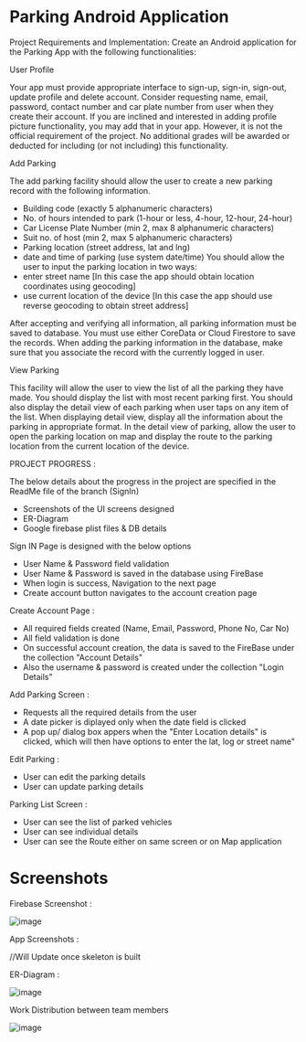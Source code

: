 # Parking Android Application

Project Requirements and Implementation:
Create an Android application for the Parking App with the following functionalities:

User Profile

Your app must provide appropriate interface to sign-up, sign-in, sign-out, update profile and delete account. Consider requesting name, email, password, contact number and car plate number from user when they create their account.
If you are inclined and interested in adding profile picture functionality, you may add that in your app. However, it is not the official requirement of the project. No additional grades will be awarded or deducted for including (or not including) this functionality.


Add Parking

The add parking facility should allow the user to create a new parking record with the following information.
- Building code (exactly 5 alphanumeric characters)
- No. of hours intended to park (1-hour or less, 4-hour, 12-hour, 24-hour)
- Car License Plate Number (min 2, max 8 alphanumeric characters)
- Suit no. of host (min 2, max 5 alphanumeric characters)
- Parking location (street address, lat and lng)
- date and time of parking (use system date/time)
You should allow the user to input the parking location in two ways:
- enter street name [In this case the app should obtain location coordinates using geocoding]
- use current location of the device [In this case the app should use reverse geocoding to obtain street address]

After accepting and verifying all information, all parking information must be saved to database. You must use either CoreData or Cloud Firestore to save the records. When adding the parking information in the database, make sure that you associate the record with the currently logged in user.


View Parking

This facility will allow the user to view the list of all the parking they have made. You should display the list with most recent parking first. You should also display the detail view of each parking when user taps on any item of the list. When displaying detail view, display all the information about the parking in appropriate format. In the detail view of parking, allow the user to open the parking location on map and display the route to the parking location from the current location of the device.



PROJECT PROGRESS :

The below details about the progress in the project are specified in the ReadMe file of the branch (SignIn)
- Screenshots of the UI screens designed
- ER-Diagram
- Google firebase plist files & DB details

Sign IN Page is designed with the below options

- User Name & Password field validation
- User Name & Password is saved in the database using FireBase
- When login is success, Navigation to the next page
- Create account button navigates to the account creation page

Create Account Page :

- All required fields created (Name, Email, Password, Phone No, Car No)
- All field validation is done
- On successful account creation, the data is saved to the FireBase under the collection "Account Details"
- Also the username & password is created under the collection "Login Details"

Add Parking Screen :

- Requests all the required details from the user
- A date picker is diplayed only when the date field is clicked
- A pop up/ dialog box appers when the "Enter Location details" is clicked, which will then have options to enter the lat, log or street name"

Edit Parking :
- User can edit the parking details
- User can update parking details

Parking List Screen :
- User can see the list of parked vehicles
- User can see individual details
- User can see the Route either on same screen or on Map application

# Screenshots

Firebase Screenshot :

![image](https://user-images.githubusercontent.com/80915452/119736632-a4dbab00-be9b-11eb-9b58-6dc6fd97b022.png)


App Screenshots :

//Will Update once skeleton is built

ER-Diagram :

![image](https://user-images.githubusercontent.com/84138047/119696282-a6da4580-be6c-11eb-8288-150ea1b1f0a4.png)


Work Distribution between team members

![image](https://user-images.githubusercontent.com/80915452/119735675-524dbf00-be9a-11eb-83ed-02d0a2e581bf.png)







